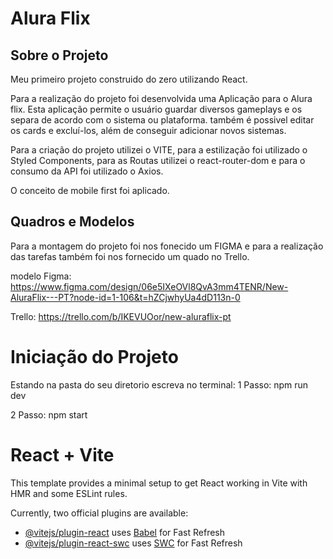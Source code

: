 # Alura Flix

## Sobre o Projeto

Meu primeiro projeto construido do zero utilizando React.

Para a realização do projeto foi desenvolvida uma Aplicação para o Alura flix. Esta aplicação permite o usuário guardar diversos gameplays e os separa de acordo com o sistema ou plataforma. também é possivel editar os cards e excluí-los, além de conseguir adicionar novos sistemas.

Para a criação do projeto utilizei o VITE, para a estilização foi utilizado o Styled Components, para as Routas utilizei o react-router-dom e para o consumo da API foi utilizado o Axios.

 O conceito de mobile first foi aplicado.

 ## Quadros e Modelos
 
 Para a montagem do projeto foi nos fonecido um FIGMA e para a realização das tarefas também foi nos fornecido um quado no Trello.

 modelo Figma: https://www.figma.com/design/06e5IXeOVl8QvA3mm4TENR/New-AluraFlix---PT?node-id=1-106&t=hZCjwhyUa4dD113n-0

 Trello: https://trello.com/b/IKEVUOor/new-aluraflix-pt

# Iniciação do Projeto
Estando na pasta do seu diretorio escreva no terminal:
1 Passo:
npm run dev

2 Passo:
npm start

# React + Vite

This template provides a minimal setup to get React working in Vite with HMR and some ESLint rules.

Currently, two official plugins are available:

- [@vitejs/plugin-react](https://github.com/vitejs/vite-plugin-react/blob/main/packages/plugin-react/README.md) uses [Babel](https://babeljs.io/) for Fast Refresh
- [@vitejs/plugin-react-swc](https://github.com/vitejs/vite-plugin-react-swc) uses [SWC](https://swc.rs/) for Fast Refresh
